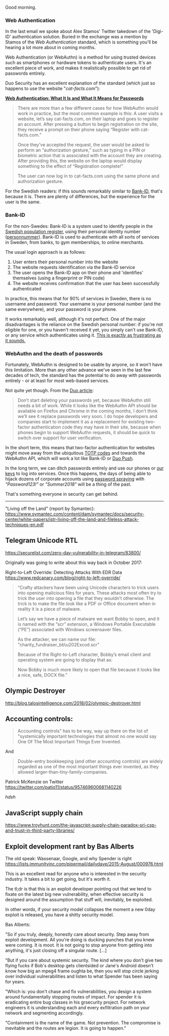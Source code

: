 Good morning.

### Web Authentication

In the last email we spoke about Alex Stamos' Twitter takedown of the 'Digi-ID' authentication solution. Buried in the exchange was a mention by Stamos of the *Web Authentication* standard, which is something you'll be hearing a lot more about in coming months. 

Web Authentication (or WebAuthn) is a method for using trusted devices such as smartphones or hardware tokens to authenticate users. It's an excellent piece of work, and makes it realistically possible to get rid of passwords entirely.

Duo Security has an excellent explanation of the standard (which just so happens to use the website "*cat-facts.com*"):

[**Web Authentication: What It Is and What It Means for Passwords**](https://duo.com/blog/web-authentication-what-it-is-and-what-it-means-for-passwords)

>There are more than a few different cases for how WebAuthn would work in practice, but the most common example is this: A user visits a website, let’s say cat-facts.com, on their laptop and goes to register an account. After pressing a button to begin registration on the site, they receive a prompt on their phone saying “Register with cat-facts.com.”
>
>Once they’ve accepted the request, the user would be asked to perform an “authorization gesture,” such as typing in a PIN or biometric action that is associated with the account they are creating. After providing this, the website on the laptop would display something to the effect of “Registration complete!”
>
>The user can now log in to cat-facts.com using the same phone and authorization gesture.

For the Swedish readers: if this sounds remarkably similar to [Bank-ID](https://www.bankid.com/en/), that's because it is. There are plenty of differences, but the experience for the user is the same.

### Bank-ID

For the non-Swedes: Bank-ID is a system used to identify people in the [Swedish population register](https://www.skatteverket.se/servicelankar/otherlanguages/inenglish/individualsandemployees/movingtosweden.4.7be5268414bea064694c40c.html), using their personal identity number ([personnummer](https://en.wikipedia.org/wiki/Personal_identity_number_(Sweden))). Bank-ID is used to authenticate with all sorts of services in Sweden, from banks, to gym memberships, to online merchants.

The usual login approach is as follows:
1. User enters their personal number into the website
2. The website requests identification via the Bank-ID service
3. The user opens the Bank-ID app on their phone and 'identifies' themselves (using a fingerprint or PIN code)
4. The website receives confirmation that the user has been successfully authenticated

In practice, this means that for 90% of services in Sweden, there is no username and password. Your username is your personal number (and the same everywhere), and your password is your phone.

It works remarkably well, although it's not perfect. One of the major disadvantages is the reliance on the Swedish personal number: if you're not eligible for one, or you haven't received it yet, you simply can't use Bank-ID, or any service which authenticates using it. [This is exactly as frustrating as it sounds.](https://www.thelocal.se/20171120/the-local-readers-reveal-their-personal-number-pains-in-sweden)

### WebAuthn and the death of passwords

Fortunately, WebAuthn is designed to be usable by anyone, so it won't have this limitation. More than any other advance we've seen in the last few decades of tech, the standard has the potential to do away with passwords entirely - or at least for most web-based services. 

Not quite yet though. From the [Duo article](https://duo.com/blog/web-authentication-what-it-is-and-what-it-means-for-passwords):

>Don’t start deleting your passwords yet, because WebAuthn still needs a bit of work. While it looks like the WebAuthn API should be available on Firefox and Chrome in the coming months, I don’t think we’ll see it replace passwords very soon. I do hope developers and companies start to implement it as a replacement for existing two-factor authentication code they may have in their site, because when phones begin to support WebAuthn requests, it should be quick to switch over support for user verification.

In the short term, this means that two-factor authentication for websites might move away from the ubiquitous [TOTP codes](https://help.github.com/articles/configuring-two-factor-authentication-via-a-totp-mobile-app/) and towards the WebAuthn API, which will work a lot like Bank-ID or [Duo Push](https://www.youtube.com/watch?v=tPLxe9HUDjY).

In the long term, we can ditch passwords entirely and use our phones or [our keys](https://www.yubico.com/product/security-key-by-yubico/) to log into services. Once this happens, the days of being able to hijack dozens of corporate accounts using [password spraying](https://www.ncsc.gov.uk/blog-post/spray-you-spray-me-defending-against-password-spraying-attacks) with *"Password123!"* or *"Summer2018"* will be a thing of the past.

That's something everyone in security can get behind.

---








"Living off the Land" (report by Symantec):
https://www.symantec.com/content/dam/symantec/docs/security-center/white-papers/istr-living-off-the-land-and-fileless-attack-techniques-en.pdf



## Telegram Unicode RTL

https://securelist.com/zero-day-vulnerability-in-telegram/83800/

Originally was going to write about this way back in October 2017:

Right-to-Left Override: Detecting Attacks With EDR Data
https://www.redcanary.com/blog/right-to-left-override/
>“Crafty attackers have been using Unicode characters to trick users into opening malicious files for years. These attacks most often try to trick the user into opening a file that they wouldn’t otherwise. The trick is to make the file look like a PDF or Office document when in reality it is a piece of malware.
>
>Let’s say we have a piece of malware we want Bobby to open, and it is named with the “scr” extension, a Windows Portable Executable (“PE”) associated with Windows screensaver files.
>
>As the attacker, we can name our file: "charity_fundraiser_bb\u202Excod.scr"
>
>Because of the Right-to-Left character, Bobby’s email client and operating system are going to display that as:
>
>Now Bobby is much more likely to open that file because it looks like a nice, safe, DOCX file.”

## Olympic Destroyer

http://blog.talosintelligence.com/2018/02/olympic-destroyer.html


## Accounting controls:

>Accounting controls" has to be way, way up there on the list of "systemically important technologies that almost no one would say One Of The Most Important Things Ever Invented.

And

>Double-entry bookkeeping (and other accounting controls) are widely regarded as one of the most important things ever invented, as they allowed larger-than-tiny-family-companies.

Patrick McKenzie on Twitter
https://twitter.com/patio11/status/957469600681140226

*hdsh*

## JavaScript supply chain

https://www.troyhunt.com/the-javascript-supply-chain-paradox-sri-csp-and-trust-in-third-party-libraries/

## Exploit development rant by Bas Alberts

The old speak: Wassenaar, Google,	and why Spender is right
https://lists.immunityinc.com/pipermail/dailydave/2015-August/000976.html

This is an excellent read for anyone who is interested in the security industry. It takes a bit to get going, but it's worth it.

The tl;dr is that this is an exploit developer pointing out that we tend to fixate on the latest big new vulnerability, when effective security is designed around the assumption that stuff will, inevitably, be exploited.

In other words, if your security model collapses the moment a new 0day exploit is released, you have a shitty security model.

Bas Alberts:

"So if you truly, deeply, honestly care about security. Step away from
exploit development. All you're doing is ducking punches that you knew
were coming. It is moot. It is not going to stop anyone from getting
into anything, it's just closing off a singular route. [...]

"But if you care about systemic security. The kind where you don't give
two flying fucks if Bob's desktop gets clientsided or Jane's Android
doesn't know how big an mpeg4 frame oughta be, then you will stop circle
jerking over individual vulnerabilities and listen to what Spender has
been saying for years.

"Which is: you don't chase and fix vulnerabilities, you design a system
around fundamentally stopping routes of impact. For spender it is
eradicating entire bug classes in his grsecurity project. For network
engineers it is understanding each and every exfiltration path on your
network and segmenting accordingly.

"Containment is the name of the game. Not prevention. The compromise is
inevitable and the routes are legion. It is going to happen."
